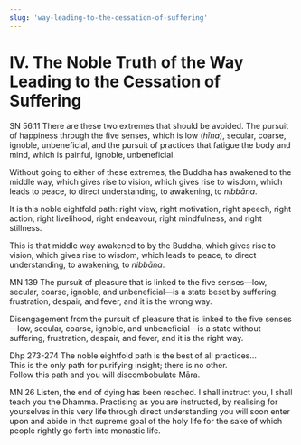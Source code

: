 ```yaml
---
slug: 'way-leading-to-the-cessation-of-suffering'
---
```


# IV. The Noble Truth of the Way Leading to the Cessation of Suffering

<span className="sutta-ref">SN 56.11</span> There are these two extremes that should be avoided. The pursuit of happiness through the five senses, which is low (_hīna_), secular, coarse, ignoble, unbeneficial, and the pursuit of practices that fatigue the body and mind, which is painful, ignoble, unbeneficial.

Without going to either of these extremes, the Buddha has awakened to the middle way, which gives rise to vision, which gives rise to wisdom, which leads to peace, to direct understanding, to awakening, to _nibbāna_.

It is this noble eightfold path: right view, right motivation, right speech, right action, right livelihood, right endeavour, right mindfulness, and right stillness.

This is that middle way awakened to by the Buddha, which gives rise to vision, which gives rise to wisdom, which leads to peace, to direct understanding, to awakening, to _nibbāna_.

<span className="sutta-ref">MN 139</span> The pursuit of pleasure that is linked to the five senses—low, secular, coarse, ignoble, and unbeneficial—is a state beset by suffering, frustration, despair, and fever, and it is the wrong way.

Disengagement from the pursuit of pleasure that is linked to the five senses—low, secular, coarse, ignoble, and unbeneficial—is a state without suffering, frustration, despair, and fever, and it is the right way.

<span className="sutta-ref">Dhp 273-274</span> The noble eightfold path is the best of all practices…<br />
This is the only path for purifying insight; there is no other.<br />
Follow this path and you will discombobulate Māra.

<span className="sutta-ref">MN 26</span> Listen, the end of dying has been reached. I shall instruct you, I shall teach you the Dhamma. Practising as you are instructed, by realising for yourselves in this very life through direct understanding you will soon enter upon and abide in that supreme goal of the holy life for the sake of which people rightly go forth into monastic life.
